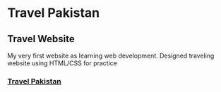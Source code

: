 # Travel Pakistan
<h2>Travel Website</h2>
<p> My very first website as learning web development. Designed traveling website using HTML/CSS for practice</p>
<h3><a href=https://arsalan40.github.io/Travel-Pakistan>Travel Pakistan</a></h3>

